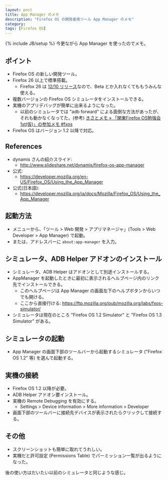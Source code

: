 ```yaml
---
layout: post
title: App Manager のメモ
description: "Firefox OS の開発者用ツール App Manager のメモ"
category: 
tags: [Firefox OS]
---
```

{% include JB/setup %}
今更ながら App Manager を使ったのでメモ。

## ポイント
- Firefox OS の新しい開発ツール。
- Firefox 26 以上で標準搭載。
	- Firefox 26  は [12/10 リリース](http://www.mozilla.jp/firefox/26.0/releasenotes/)なので、Beta とか入れなくてももうみんな使える。
- 複数バージョンの Firefox OS シミュレータをインストールできる。
- 実機のアプリデバッグが簡単に出来るようになった。
	- 以前のシミュレータでは "adb forward" による面倒な方法があったが、それも動かなくなってた。(参考) [きさとメモ » 「関東Firefox OS勉強会 1st(仮)」の参加メモ #fxos](http://www.kisato.net/wp/firefoxos/firefox-os-tokyo-1/)
- Firefox OS はバージョン 1.2 以降で対応。

## References
- dynamis さんの紹介スライド:
	- <http://www.slideshare.net/dynamis/firefox-os-app-manager>
- 公式:
	- <https://developer.mozilla.org/en-US/Firefox_OS/Using_the_App_Manager>
- 公式(日本語):
	- <https://developer.mozilla.org/ja/docs/Mozilla/Firefox_OS/Using_the_App_Manager>

## 起動方法
- メニューから、「ツール > Web 開発 > アプリマネージャ」(Tools > Web Developer > App Manager) で起動。
- または、アドレスバーに `about:app-manager` を入力。

## シミュレータ、ADB Helper アドオンのインストール
- シミュレータ、ADB Helper はアドオンとして別途インストールする。
- AppManager を起動したときに最初に表示されるヘルプページ内のリンク先でインストールできる。
  - このヘルプページは App Manager の画面左下のヘルプボタンからいつでも開ける。
  - ここから直接行ける: <https://ftp.mozilla.org/pub/mozilla.org/labs/fxos-simulator/>
- シミュレータは現在のところ "Firefox OS 1.2 Simulator" と "Firefox OS 1.3 Simulator" がある。

## シミュレータの起動
- App Manager の画面下部のツールバーから起動するシミュレータ ("Firefox OS 1.2" 等) を選んで起動する。

## 実機の接続
- Firefox OS 1.2 以降が必要。
- ADB Helper アドオン要インストール。
- 実機の Remote Debugging を有効にする。
	- Settings > Device information > More information > Developer
- 画面下部のツールバーに接続先デバイスが表示されたらクリックして接続する。

## その他
- スクリーンショットも簡単に取れてうれしい。
- 実機だと許可設定 (Permissions Table) でパーミッション一覧が出るようになった。

後の使い方はだいたい以前のシミュレータと同じような感じ。

